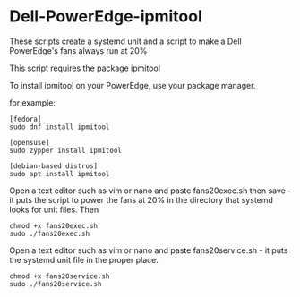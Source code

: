 # Dell-PowerEdge-ipmitool

These scripts create a systemd unit and a script to make a Dell PowerEdge's fans always run at 20%

This script requires the package ipmitool

To install ipmitool on your PowerEdge, use your package manager.
  
  for example:
  
    [fedora]
    sudo dnf install ipmitool
    
    [opensuse]
    sudo zypper install ipmitool
    
    [debian-based distros]
    sudo apt install ipmitool
    
Open a text editor such as vim or nano and paste fans20exec.sh then save - it puts the script to power the fans at 20% in the directory that systemd looks for unit files.
Then
    
    chmod +x fans20exec.sh
    sudo ./fans20exec.sh
    
Open a text editor such as vim or nano and paste fans20service.sh - it puts the systemd unit file in the proper place.

    chmod +x fans20service.sh
    sudo ./fans20service.sh
